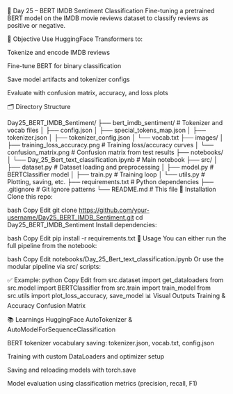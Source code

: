 📘 Day 25 – BERT IMDB Sentiment Classification
Fine-tuning a pretrained BERT model on the IMDB movie reviews dataset to classify reviews as positive or negative.

🧠 Objective
Use HuggingFace Transformers to:

Tokenize and encode IMDB reviews

Fine-tune BERT for binary classification

Save model artifacts and tokenizer configs

Evaluate with confusion matrix, accuracy, and loss plots

🗂️ Directory Structure

Day25_BERT_IMDB_Sentiment/
├── bert_imdb_sentiment/                      # Tokenizer and vocab files
│   ├── config.json
│   ├── special_tokens_map.json
│   ├── tokenizer.json
│   ├── tokenizer_config.json
│   └── vocab.txt
├── images/
│   ├── training_loss_accuracy.png            # Training loss/accuracy curves
│   └── confusion_matrix.png                  # Confusion matrix from test results
├── notebooks/
│   └── Day_25_Bert_text_classification.ipynb # Main notebook
├── src/
│   ├── dataset.py                            # Dataset loading and preprocessing
│   ├── model.py                              # BERTClassifier model
│   ├── train.py                              # Training loop
│   └── utils.py                              # Plotting, saving, etc.
├── requirements.txt                          # Python dependencies
├── .gitignore                                # Git ignore patterns
└── README.md                                 # This file
🔧 Installation
Clone this repo:

bash
Copy
Edit
git clone https://github.com/your-username/Day25_BERT_IMDB_Sentiment.git
cd Day25_BERT_IMDB_Sentiment
Install dependencies:

bash
Copy
Edit
pip install -r requirements.txt
🚀 Usage
You can either run the full pipeline from the notebook:

bash
Copy
Edit
notebooks/Day_25_Bert_text_classification.ipynb
Or use the modular pipeline via src/ scripts:

✅ Example:
python
Copy
Edit
from src.dataset import get_dataloaders
from src.model import BERTClassifier
from src.train import train_model
from src.utils import plot_loss_accuracy, save_model
📊 Visual Outputs
Training & Accuracy	Confusion Matrix


📚 Learnings
HuggingFace AutoTokenizer & AutoModelForSequenceClassification

BERT tokenizer vocabulary saving: tokenizer.json, vocab.txt, config.json

Training with custom DataLoaders and optimizer setup

Saving and reloading models with torch.save

Model evaluation using classification metrics (precision, recall, F1)

